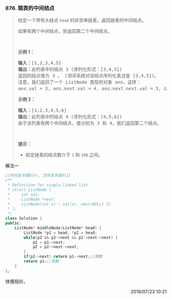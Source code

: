 ### 876. 链表的中间结点

> <div class="content__2ebE"><p>给定一个带有头结点&nbsp;<code>head</code>&nbsp;的非空单链表，返回链表的中间结点。</p>
> 
> <p>如果有两个中间结点，则返回第二个中间结点。</p>
> 
> <p>&nbsp;</p>
> 
> <p><strong>示例 1：</strong></p>
> 
> <pre><strong>输入：</strong>[1,2,3,4,5]
> <strong>输出：</strong>此列表中的结点 3 (序列化形式：[3,4,5])
> 返回的结点值为 3 。 (测评系统对该结点序列化表述是 [3,4,5])。
> 注意，我们返回了一个 ListNode 类型的对象 ans，这样：
> ans.val = 3, ans.next.val = 4, ans.next.next.val = 5, 以及 ans.next.next.next = NULL.
> </pre>
> 
> <p><strong>示例&nbsp;2：</strong></p>
> 
> <pre><strong>输入：</strong>[1,2,3,4,5,6]
> <strong>输出：</strong>此列表中的结点 4 (序列化形式：[4,5,6])
> 由于该列表有两个中间结点，值分别为 3 和 4，我们返回第二个结点。
> </pre>
> 
> <p>&nbsp;</p>
> 
> <p><strong>提示：</strong></p>
> 
> <ul>
> 	<li>给定链表的结点数介于&nbsp;<code>1</code>&nbsp;和&nbsp;<code>100</code>&nbsp;之间。</li>
> </ul>
> </div>

解法一
```cpp
//时间复杂度O(n), 空间复杂度O(1)
/**
 * Definition for singly-linked list.
 * struct ListNode {
 *     int val;
 *     ListNode *next;
 *     ListNode(int x) : val(x), next(NULL) {}
 * };
 */
class Solution {
public:
    ListNode* middleNode(ListNode* head) {
        ListNode *p1 = head, *p2 = head;
        while(p2 && p2->next && p2->next->next) {
            p1 = p1->next;
            p2 = p2->next->next;
        }
        if(p2->next) return p1->next;//偶数
        return p1;//奇数
    }
};
```

快慢指针。

<div style="text-align: right"> 2019/07/23 10:21 </div>